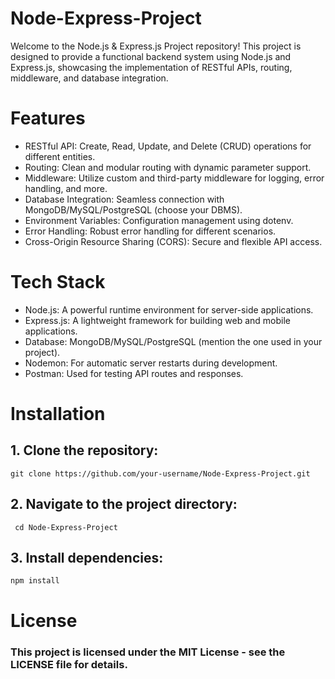 # Node-Express-Project
Welcome to the Node.js &amp; Express.js Project repository! This project is designed to provide a functional backend system using Node.js and Express.js, showcasing the implementation of RESTful APIs, routing, middleware, and database integration.

# Features

   - RESTful API: Create, Read, Update, and Delete (CRUD) operations for different entities.
   - Routing: Clean and modular routing with dynamic parameter support.
   - Middleware: Utilize custom and third-party middleware for logging, error handling, and more.
   - Database Integration: Seamless connection with MongoDB/MySQL/PostgreSQL (choose your DBMS).
   - Environment Variables: Configuration management using dotenv.
   - Error Handling: Robust error handling for different scenarios.
   - Cross-Origin Resource Sharing (CORS): Secure and flexible API access.

# Tech Stack

   - Node.js: A powerful runtime environment for server-side applications.
   - Express.js: A lightweight framework for building web and mobile applications.
   - Database: MongoDB/MySQL/PostgreSQL (mention the one used in your project).
   - Nodemon: For automatic server restarts during development.
   - Postman: Used for testing API routes and responses.


# Installation

   ## 1. Clone the repository:

    git clone https://github.com/your-username/Node-Express-Project.git

   ## 2. Navigate to the project directory:

     cd Node-Express-Project 
     
  ## 3. Install dependencies:

    npm install

# License

### This project is licensed under the MIT License - see the LICENSE file for details.
